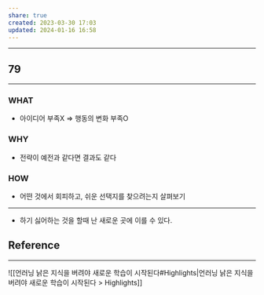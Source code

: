 ```yaml
---
share: true
created: 2023-03-30 17:03
updated: 2024-01-16 16:58
---
```


---
## 79
---
### WHAT
- 아이디어 부족X => 행동의 변화 부족O
### WHY
- 전략이 예전과 같다면 결과도 같다
### HOW
- 어떤 것에서 회피하고, 쉬운 선택지를 찾으려는지 살펴보기
---

- 하기 싫어하는 것을 할때 난 새로운 곳에 이를 수 있다.

## Reference
---
![[언러닝  낡은 지식을 버려야 새로운 학습이 시작된다#Highlights|언러닝  낡은 지식을 버려야 새로운 학습이 시작된다 > Highlights]]